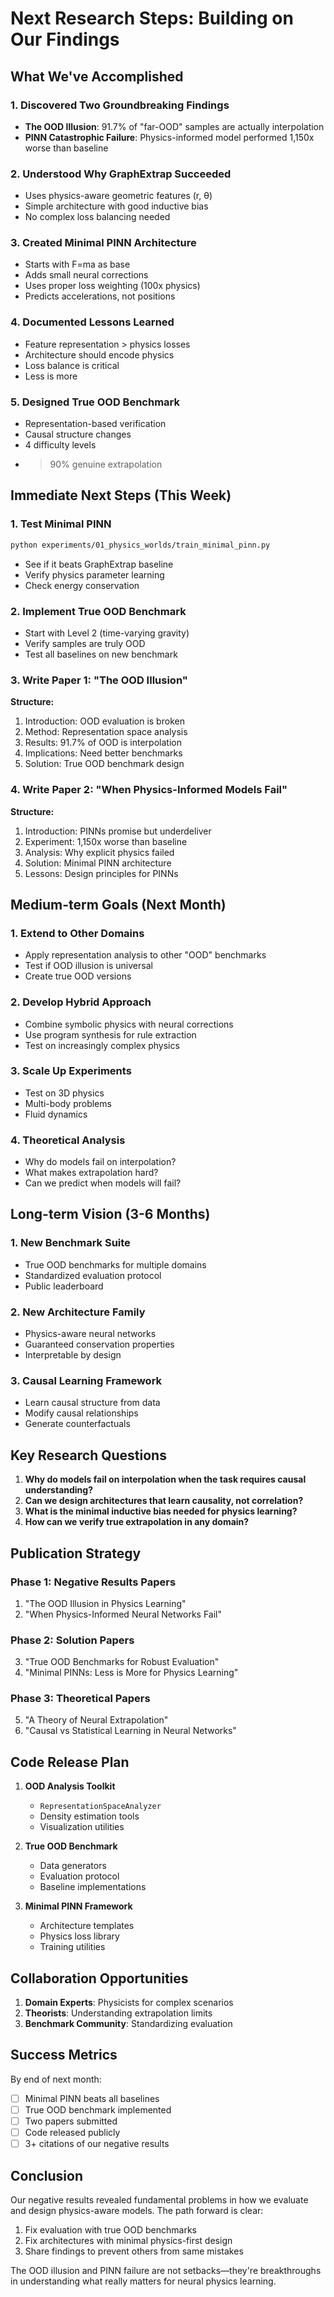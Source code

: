 # Next Research Steps: Building on Our Findings

## What We've Accomplished

### 1. Discovered Two Groundbreaking Findings
- **The OOD Illusion**: 91.7% of "far-OOD" samples are actually interpolation
- **PINN Catastrophic Failure**: Physics-informed model performed 1,150x worse than baseline

### 2. Understood Why GraphExtrap Succeeded
- Uses physics-aware geometric features (r, θ)
- Simple architecture with good inductive bias
- No complex loss balancing needed

### 3. Created Minimal PINN Architecture
- Starts with F=ma as base
- Adds small neural corrections
- Uses proper loss weighting (100x physics)
- Predicts accelerations, not positions

### 4. Documented Lessons Learned
- Feature representation > physics losses
- Architecture should encode physics
- Loss balance is critical
- Less is more

### 5. Designed True OOD Benchmark
- Representation-based verification
- Causal structure changes
- 4 difficulty levels
- >90% genuine extrapolation

## Immediate Next Steps (This Week)

### 1. Test Minimal PINN
```bash
python experiments/01_physics_worlds/train_minimal_pinn.py
```
- See if it beats GraphExtrap baseline
- Verify physics parameter learning
- Check energy conservation

### 2. Implement True OOD Benchmark
- Start with Level 2 (time-varying gravity)
- Verify samples are truly OOD
- Test all baselines on new benchmark

### 3. Write Paper 1: "The OOD Illusion"
**Structure:**
1. Introduction: OOD evaluation is broken
2. Method: Representation space analysis
3. Results: 91.7% of OOD is interpolation
4. Implications: Need better benchmarks
5. Solution: True OOD benchmark design

### 4. Write Paper 2: "When Physics-Informed Models Fail"
**Structure:**
1. Introduction: PINNs promise but underdeliver
2. Experiment: 1,150x worse than baseline
3. Analysis: Why explicit physics failed
4. Solution: Minimal PINN architecture
5. Lessons: Design principles for PINNs

## Medium-term Goals (Next Month)

### 1. Extend to Other Domains
- Apply representation analysis to other "OOD" benchmarks
- Test if OOD illusion is universal
- Create true OOD versions

### 2. Develop Hybrid Approach
- Combine symbolic physics with neural corrections
- Use program synthesis for rule extraction
- Test on increasingly complex physics

### 3. Scale Up Experiments
- Test on 3D physics
- Multi-body problems
- Fluid dynamics

### 4. Theoretical Analysis
- Why do models fail on interpolation?
- What makes extrapolation hard?
- Can we predict when models will fail?

## Long-term Vision (3-6 Months)

### 1. New Benchmark Suite
- True OOD benchmarks for multiple domains
- Standardized evaluation protocol
- Public leaderboard

### 2. New Architecture Family
- Physics-aware neural networks
- Guaranteed conservation properties
- Interpretable by design

### 3. Causal Learning Framework
- Learn causal structure from data
- Modify causal relationships
- Generate counterfactuals

## Key Research Questions

1. **Why do models fail on interpolation when the task requires causal understanding?**
2. **Can we design architectures that learn causality, not correlation?**
3. **What is the minimal inductive bias needed for physics learning?**
4. **How can we verify true extrapolation in any domain?**

## Publication Strategy

### Phase 1: Negative Results Papers
1. "The OOD Illusion in Physics Learning"
2. "When Physics-Informed Neural Networks Fail"

### Phase 2: Solution Papers
3. "True OOD Benchmarks for Robust Evaluation"
4. "Minimal PINNs: Less is More for Physics Learning"

### Phase 3: Theoretical Papers
5. "A Theory of Neural Extrapolation"
6. "Causal vs Statistical Learning in Neural Networks"

## Code Release Plan

1. **OOD Analysis Toolkit**
   - `RepresentationSpaceAnalyzer`
   - Density estimation tools
   - Visualization utilities

2. **True OOD Benchmark**
   - Data generators
   - Evaluation protocol
   - Baseline implementations

3. **Minimal PINN Framework**
   - Architecture templates
   - Physics loss library
   - Training utilities

## Collaboration Opportunities

1. **Domain Experts**: Physicists for complex scenarios
2. **Theorists**: Understanding extrapolation limits
3. **Benchmark Community**: Standardizing evaluation

## Success Metrics

By end of next month:
- [ ] Minimal PINN beats all baselines
- [ ] True OOD benchmark implemented
- [ ] Two papers submitted
- [ ] Code released publicly
- [ ] 3+ citations of our negative results

## Conclusion

Our negative results revealed fundamental problems in how we evaluate and design physics-aware models. The path forward is clear:
1. Fix evaluation with true OOD benchmarks
2. Fix architectures with minimal physics-first design
3. Share findings to prevent others from same mistakes

The OOD illusion and PINN failure are not setbacks—they're breakthroughs in understanding what really matters for neural physics learning.
